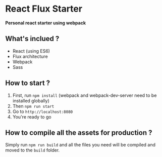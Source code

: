 # React Flux Starter

**Personal react starter using webpack**


## What's inclued ?
- React (using ES6)
- Flux architecture
- Webpack
- Sass


## How to start ?
1. First, run `npm install` (webpack and webpack-dev-server need to be installed globally)
2. Then `npm run start`
3. Go to `http://localhost:8080`
4. You're ready to go

## How to compile all the assets for production ?
Simply run `npm run build` and all the files you need will be compiled and moved to the `build` folder.
